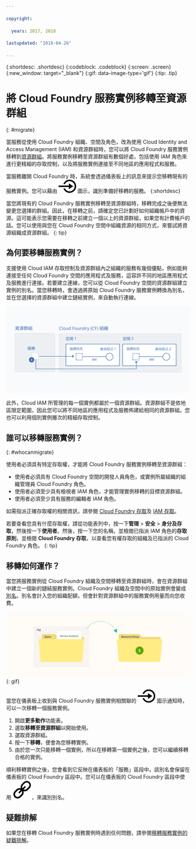 ```yaml
---

copyright:

  years: 2017, 2018

lastupdated: "2018-04-26"

---
```


{:shortdesc: .shortdesc}
{:codeblock: .codeblock}
{:screen: .screen}
{:new_window: target="_blank"}
{:gif: data-image-type='gif'}
{:tip: .tip}

# 將 Cloud Foundry 服務實例移轉至資源群組
{: #migrate}

當服務從使用 Cloud Foundry 組織、空間及角色，改為使用 Cloud Identity and Access Management (IAM) 和資源群組時，您可以將 Cloud Foundry 服務實例移轉到[資源群組](/docs/account/resourcegroups.html#rgs)。將服務實例移轉至資源群組有數個好處，包括使用 IAM 角色來進行更精細的存取控制，以及將服務實例連接至不同地區的應用程式和服務。

當服務離開 Cloud Foundry 時，系統會透過儀表板上的訊息來提示您移轉現有的服務實例。您可以藉由 ![將這個服務實例移轉至資源群組](images/migrate.svg "將這個服務實例移轉至資源群組") 圖示，識別準備好移轉的服務。
{:shortdesc}

當您將現有的 Cloud Foundry 服務實例移轉至資源群組時，移轉完成之後便無法變更您選擇的群組。因此，在移轉之前，請確定您已計劃好如何組織帳戶中的資源。這可能表示您需要在移轉之前建立一個以上的資源群組，如果您有計費帳戶的話。您可以使用與您在 Cloud Foundry 空間中組織資源的相同方式，來嘗試將資源組織成資源群組。
{: tip}

## 為何要移轉服務實例？

支援使用 Cloud IAM 存取控制及資源群組內之組織的服務有幾個優點，例如能夠連接至任何 Cloud Foundry 空間的應用程式及服務，這容許不同的地區應用程式及服務進行連接。若要建立連線，您可以從 Cloud Foundry 空間的資源群組建立實例的別名。當您移轉時，會透過將原始 Cloud Foundry 服務實例轉換為別名，並在您選擇的資源群組中建立鏈結實例，來自動執行連線。

![將服務實例連結至 Cloud Foundry 空間以建立別名](images/alias.svg "將服務實例連結至 Cloud Foundry 空間以建立別名")

此外，Cloud IAM 所管理的每一個實例都屬於一個資源群組。資源群組不是依地區限定範圍，因此您可以將不同地區的應用程式及服務佈建給相同的資源群組。您也可以利用個別實例層次的精細存取控制。

## 誰可以移轉服務實例？
{: #whocanmigrate}

使用者必須具有特定存取權，才能將 Cloud Foundry 服務實例移轉至資源群組：

* 使用者必須具有 Cloud Foundry 空間的開發人員角色，或實例所屬組織的組織管理員 Cloud Foundry 角色。
* 使用者必須至少具有檢視者 IAM 角色，才能管理實例移轉的目標資源群組。
* 使用者必須至少具有服務的編輯者 IAM 角色。

如需指派正確存取權的相關資訊，請參閱 [Cloud Foundry 存取](/docs/iam/cfaccess.html#cfaccess)及 [IAM 存取](/docs/iam/users_roles.html#platformrolestable)。

若要查看您具有什麼存取權，請從功能表列中，按一下**管理** &gt; **安全** &gt; **身分及存取**，然後按一下**使用者**。然後，按一下您的名稱，並檢閱已指派 IAM 角色的**存取原則**，並檢閱 **Cloud Foundry 存取**，以查看您有權存取的組織及已指派的 Cloud Foundry 角色。
{: tip}


## 移轉如何運作？

當您將服務實例從 Cloud Foundry 組織及空間移轉至資源群組時，會在資源群組中建立一個新的鏈結服務實例。Cloud Foundry 組織及空間中的原始實例會變成[別名](/docs/cfapps/connecting_apps.html#what_is_alias)。別名會計入您的組織配額，但會針對資源群組中的服務實例用量而向您收費。

![將 Cloud Foundry 服務實例移轉至資源群組](images/migration.gif){: gif}

當您在儀表板上收到與 Cloud Foundry 服務實例相關聯的 ![將此服務實例移轉至資源群組](images/migrate.svg "將此服務實例移轉至資源群組") 圖示通知時，可以一次移轉一個服務實例。

1. 開啟**更多動作**功能表。
2. 選取**移轉至資源群組**以開始使用。
3. 選取資源群組。
4. 按一下**移轉**，便會為您移轉實例。
5. 由於您一次只能移轉一個實例，所以在移轉第一個實例之後，您可以繼續移轉合格的實例。

順利移轉實例之後，您會看到它反映在儀表板的「服務」區段中。該別名會保留在儀表板的 Cloud Foundry 區段中。您可以在儀表板的 Cloud Foundry 區段中使用 ![鏈結圖示](images/link.svg "代表別名的鏈結圖示")，來識別別名。

## 疑難排解

如果您在移轉 Cloud Foundry 服務實例時遇到任何問題，請參閱[移轉服務實例的疑難排解](/docs/troubleshoot/ts_migration.html)。
